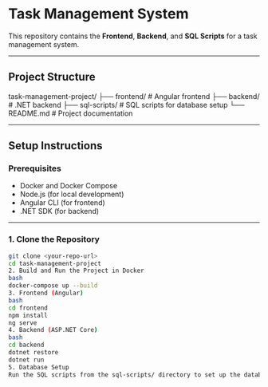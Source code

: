 # Task Management System

This repository contains the **Frontend**, **Backend**, and **SQL Scripts** for a task management system.

---

## **Project Structure**
task-management-project/
├── frontend/ # Angular frontend
├── backend/ # .NET backend
├── sql-scripts/ # SQL scripts for database setup
└── README.md # Project documentation

---

## **Setup Instructions**

### **Prerequisites**
- Docker and Docker Compose
- Node.js (for local development)
- Angular CLI (for frontend)
- .NET SDK (for backend)

---

### **1. Clone the Repository**
```bash
git clone <your-repo-url>
cd task-management-project
2. Build and Run the Project in Docker
bash
docker-compose up --build
3. Frontend (Angular)
bash
cd frontend
npm install
ng serve
4. Backend (ASP.NET Core)
bash
cd backend
dotnet restore
dotnet run
5. Database Setup
Run the SQL scripts from the sql-scripts/ directory to set up the database.
